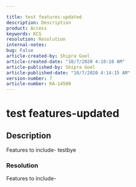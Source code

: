 ```yaml
---

title: test features-updated  
description: Description  
product: Access  
keywords: KCS  
resolution: Resolution  
internal-notes:   
bug: False  
article-created-by: Shipra Goel  
article-created-date: "10/7/2020 4:10:18 AM"  
article-published-by: Shipra Goel  
article-published-date: "10/7/2020 4:14:15 AM"  
version-number: 7  
article-number: KA-14500
---
```


# test features-updated

## Description

Features to include- testbye
 




### Resolution

Features to include- 
